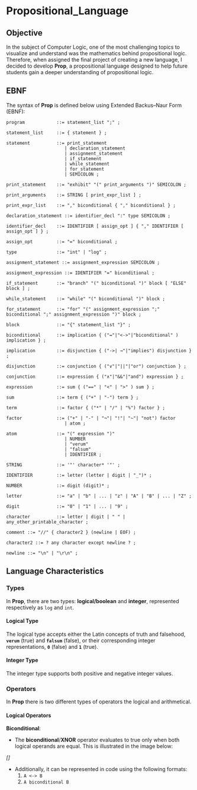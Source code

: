 # Propositional_Language

## Objective

  In the subject of Computer Logic, one of the most challenging topics to visualize and understand was the mathematics behind propositional logic. Therefore, when assigned the final project of creating a new language, I decided to develop **Prop**, a propositional language designed to help future students gain a deeper understanding of propositional logic.

## EBNF

  The syntax of **Prop** is defined below using Extended Backus–Naur Form (EBNF):



```ebnf
program            ::= statement_list ";" ;

statement_list     ::= { statement } ;

statement          ::= print_statement
                      | declaration_statement
                      | assignment_statement
                      | if_statement
                      | while_statement
                      | for_statement
                      | SEMICOLON ;

print_statement    ::= "exhibit" "(" print_arguments ")" SEMICOLON ;

print_arguments    ::= STRING [ print_expr_list ] ;

print_expr_list    ::= "," biconditional { "," biconditional } ;

declaration_statement ::= identifier_decl ":" type SEMICOLON ;

identifier_decl    ::= IDENTIFIER [ assign_opt ] { "," IDENTIFIER [ assign_opt ] } ;

assign_opt         ::= "=" biconditional ;

type               ::= "int" | "log" ;

assignment_statement ::= assignment_expression SEMICOLON ;

assignment_expression ::= IDENTIFIER "=" biconditional ;

if_statement       ::= "branch" "(" biconditional ")" block [ "ELSE" block ] ;

while_statement    ::= "while" "(" biconditional ")" block ;

for_statement      ::= "for" "(" assignment_expression ";" biconditional ";" assignment_expression ")" block ;

block              ::= "{" statement_list "}" ;

biconditional      ::= implication { ("↔"|"<->"|"biconditional" ) implication } ;

implication        ::= disjunction { ("->| →"|"implies") disjunction } ;

disjunction        ::= conjunction { ("∨"|"||"|"or") conjunction } ;

conjunction        ::= expression { ("∧"|"&&"|"and") expression } ;

expression         ::= sum { ("==" | "<" | ">" ) sum } ;

sum                ::= term { ("+" | "-") term } ;

term               ::= factor { ("*" | "/" | "%") factor } ;

factor             ::= ("+" | "-" | "¬"| "!"| "~"| "not") factor
                      | atom ;

atom               ::= "(" expression ")"
                      | NUMBER
                      | "verum"
                      | "falsum"
                      | IDENTIFIER ;

STRING             ::= '"' character* '"' ;

IDENTIFIER         ::= letter (letter | digit | "_")* ;

NUMBER             ::= digit (digit)* ;

letter             ::= "a" | "b" | ... | "z" | "A" | "B" | ... | "Z" ;

digit              ::= "0" | "1" | ... | "9" ;

character          ::= letter | digit | " " | any_other_printable_character ;

comment ::= "//" { character2 } (newline | EOF) ;

character2 ::= ? any character except newline ? ;

newline ::= "\n" | "\r\n" ;

```

## Language Characteristics

### Types

In **Prop**, there are two types: **logical/boolean** and **integer**, represented respectively as `log` and `int`.

#### Logical Type

The logical type accepts either the Latin concepts of truth and falsehood, **`verum`** (true) and **`falsum`** (false), or their corresponding integer representations, **`0`** (false) and **`1`** (true).

#### Integer Type

The integer type supports both positive and negative integer values.


### Operators

  In **Prop** there is two different types of operators the logical and arithmetical.

#### Logical Operators

**Biconditional**:

  - The **biconditional**/**XNOR** operator evaluates to true only when both logical operands are equal. This is illustrated in the image below:
  
  *[]*

  - Additionally, it can be represented in code using the following formats:
    1. `A <-> B`
    2. `A biconditional B`




